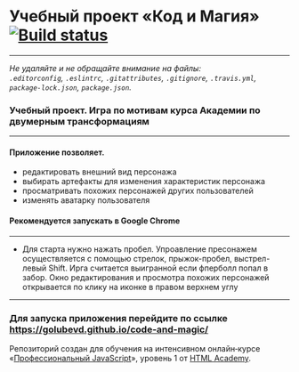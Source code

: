 # Учебный проект «Код и Магия» [![Build status][travis-image]][travis-url]

---

_Не удаляйте и не обращайте внимание на файлы:_<br>
_`.editorconfig`, `.eslintrc`, `.gitattributes`, `.gitignore`, `.travis.yml`, `package-lock.json`, `package.json`._

### Учебный проект. Игра по мотивам курса Академии по двумерным трансформациям
---
#### Приложение позволяет.
* редактировать внешний вид персонажа
* выбирать артефакты для изменения характеристик персонажа
* просматривать похожих персонажей других пользователей
* изменять аватарку пользователя

#### Рекомендуется запускать в Google Chrome 
---
* Для старта нужно нажать пробел. Упроавление пресонажем осуществляется с помощью стрелок, прыжок-пробел, выстрел- левый Shift. Ирга считается выигранной если фперболл попал в забор. Окно редактирования и просмотра похожих персонажей открывается по клику на иконке в правом верхнем углу
---
### Для запуска приложения перейдите по ссылке https://golubevd.github.io/code-and-magic/

Репозиторий создан для обучения на интенсивном онлайн‑курсе «[Профессиональный JavaScript](https://htmlacademy.ru/intensive/javascript)», уровень 1 от [HTML Academy](https://htmlacademy.ru).

[travis-image]: https://travis-ci.org/htmlacademy-javascript/239338-code-and-magick.svg?branch=master
[travis-url]: https://travis-ci.org/htmlacademy-javascript/239338-code-and-magick

